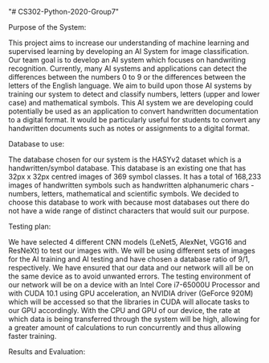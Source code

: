 "# CS302-Python-2020-Group7" 


Purpose of the System:

This project aims to increase our understanding of machine learning and supervised learning by developing an AI System for image classification. Our team goal is to develop an AI system which focuses on handwriting recognition. Currently, many AI systems and applications can detect the differences between the numbers 0 to 9 or the differences between the letters of the English language. We aim to build upon those AI systems by training our system to detect and classify numbers, letters (upper and lower case) and mathematical symbols. 
This AI system we are developing could potentially be used as an application to convert handwritten documentation to a digital format. It would be particularly useful for students to convert any handwritten documents such as notes or assignments to a digital format. 


Database to use:

The database chosen for our system is the HASYv2 dataset which is a handwritten/symbol database. This database is an existing one that has 32px x 32px centred images of 369 symbol classes. It has a total of 168,233 images of handwritten symbols such as handwritten alphanumeric chars - numbers, letters, mathematical and scientific symbols. We decided to choose this database to work with because most databases out there do not have a wide range of distinct characters that would suit our purpose. 


Testing plan:

We have selected 4 different CNN models (LeNet5, AlexNet, VGG16 and ResNeXt) to test our images with. We will be using different sets of images for the AI training and AI testing and have chosen a database ratio of 9/1, respectively. We have ensured that our data and our network will all be on the same device as to avoid unwanted errors. The testing environment of our network will be on a device with an Intel Core i7-65000U Processor and with CUDA 10.1 using GPU acceleration, an NVIDIA driver (GeForce 920M) which will be accessed so that the libraries in CUDA will allocate tasks to our GPU accordingly. With the CPU and GPU of our device, the rate at which data is being transferred through the system will be high, allowing for a greater amount of calculations to run concurrently and thus allowing faster training. 

Results and Evaluation:



